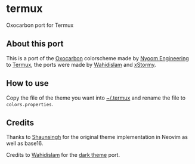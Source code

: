 # termux
Oxocarbon port for Termux

## About this port
This is a port of the [Oxocarbon](https://github.com/nyoom-engineering/oxocarbon) colorscheme made by [Nyoom Engineering](https://github.com/nyoom-engineering) to [Termux](https://termux.dev/), the ports were made by [Wahidislam](https://github.com/psynyde) and [xStormy](https://github.com/xStormyy).

## How to use
Copy the file of the theme you want into [~/.termux](https://wiki.termux.com/wiki/Termux:Styling) and rename the file to ``colors.properties``.

## Credits
Thanks to [Shaunsingh](https://github.com/shaunsingh) for the original theme implementation in Neovim as well as base16.

Credits to [Wahidislam](https://github.com/psynyde) for the [dark theme](https://discord.com/channels/1050624267592663050/1051039607308943400/1145370357864345640) port.
